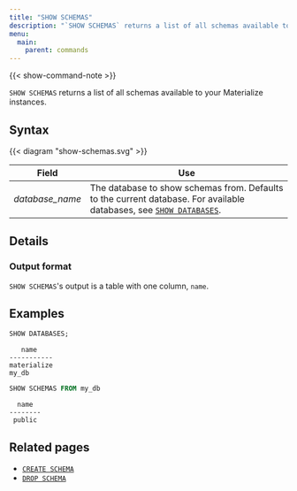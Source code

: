 ```yaml
---
title: "SHOW SCHEMAS"
description: "`SHOW SCHEMAS` returns a list of all schemas available to your Materialize instances."
menu:
  main:
    parent: commands
---
```


{{< show-command-note >}}

`SHOW SCHEMAS` returns a list of all schemas available to your Materialize
instances.

## Syntax

{{< diagram "show-schemas.svg" >}}

Field | Use
------|-----
_database&lowbar;name_ | The database to show schemas from. Defaults to the current database. For available databases, see [`SHOW DATABASES`](../show-databases).

## Details

### Output format

`SHOW SCHEMAS`'s output is a table with one column, `name`.

## Examples

```sql
SHOW DATABASES;
```
```nofmt
   name
-----------
materialize
my_db
```
```sql
SHOW SCHEMAS FROM my_db
```
```nofmt
  name
--------
 public
```

## Related pages

- [`CREATE SCHEMA`](../create-schema)
- [`DROP SCHEMA`](../drop-schema)
